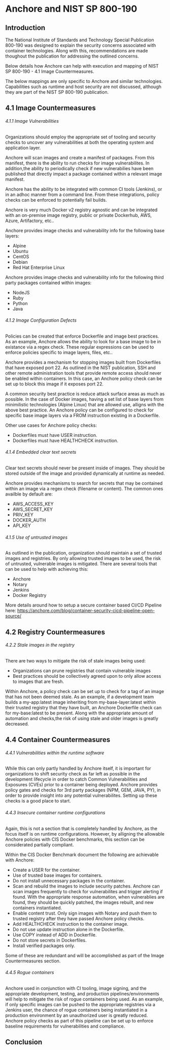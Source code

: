 # Anchore and NIST SP 800-190

## Introduction

The National Institute of Standards and Technology Special Publication 800-190 was designed to explain the security concerns associated with container technologies. Along with this, recommendations are made thoughout the publication for addressing the outlined concerns. 

Below details how Anchore can help with execution and mapping of NIST SP 800-190 - 4.1 Image Countermeasures.

The below mappings are only specific to Anchore and similar technologies. Capabilities such as runtime and host security are not discussed, although they are part of the NIST SP 800-190 publication.

## 4.1 Image Countermeasures

###### 4.1.1 Image Vulnerabilities

Organizations should employ the appropriate set of tooling and security checks to uncover any vulnerabilities at both the operating system and application layer. 

Anchore will scan images and create a manifest of packages. From this manifest, there is the ability to run checks for image vulnerabilites. In addition,the ability to periodically check if new vulnerabilies have been published that directly impact a package contained within a relevant image manifest. 

Anchore has the ability to be integrated with common CI tools (Jenkins), or in an adhoc manner from a command line. From these integrations, policy checks can be enforced to potentially fail builds. 

Anchore is very much Docker v2 registry agnostic and can be integrated with an on-premise image registry, public or private Dockerhub, AWS, Azure, Artifactory, etc..

Anchore provides image checks and vulnerability info for the following base layers:

- Alpine
- Ubuntu
- CentOS
- Debian
- Red Hat Enterprise Linux

Anchore provides image checks and vulnerability info for the following third party packages contained within images:

- NodeJS
- Ruby
- Python
- Java


###### 4.1.2 Image Configuration Defects

Policies can be created that enforce Dockerfile and image best practices. As an example, Anchore allows the ability to look for a base image to be in existance via a regex check. These regular expressions can be used to enforce policies specific to image layers, files, etc..

Anchore provides a mechanism for stopping images built from Dockerfiles that have exposed port 22. As outlined in the NIST publication, SSH and other remote administration tools that provide remote access should never be enabled within containers. In this case, an Anchore policy check can be set up to block this image if it exposes port 22.

A common security best practice is reduce attack surface areas as much as possible. In the case of Docker images, having a set list of base layers from minimilistic technologies (Alpine Linux) that are allowed use, alligns with the above best practice. An Anchore policy can be configured to check for specific base image layers via a FROM instruction existing in a Dockerfile. 

Other use cases for Anchore policy checks:

- Dockerfiles must have USER instruction.
- Dockerfiles must have HEALTHCHECK instruction.


###### 4.1.4 Embedded clear text secrets

Clear text secrets should never be present inside of images. They should be stored outside of the image and provided dynamically at runtime as needed. 

Anchore provides mechanisms to search for secrets that may be contained within an image via a regex check (filename or content). The common ones availble by default are:

- AWS_ACCESS_KEY
- AWS_SECRET_KEY
- PRIV_KEY
- DOCKER_AUTH
- API_KEY

###### 4.1.5 Use of untrusted images

As outlined in the publication, organization should maintain a set of trusted images and registries. By only allowing trusted images to be used, the risk of untrusted, vulnerable images is mitigated. There are several tools that can be used to help with achieving this: 

- Anchore
- Notary
- Jenkins
- Docker Registry

More details around how to setup a secure container based CI/CD Pipeline here: https://anchore.com/blog/container-security-cicd-pipeline-open-source/

## 4.2 Registry Countermeasures

###### 4.2.2 Stale images in the registry

There are two ways to mitigate the risk of stale images being used: 

- Organizations can prune registries that contain vulnerable images
- Best practices should be collectively agreed upon to only allow access to images that are fresh. 

Within Anchore, a policy check can be set up to check for a tag of an image that has not been deemed stale. As an example, if a development team builds a my-app:latest image inheriting from my-base-layer:latest within their trusted registry that they have built, an Anchore Dockerfile check can for my-base:latest to be present. Along with the appropriate amount of automation and checks,the risk of using stale and older images is greatly decreased.  

## 4.4 Container Countermeasures

###### 4.4.1 Vulnerabilities within the runtime software

While this can only partly handled by Anchore itself, it is important for organizations to shift security check as far left as possible in the development lifecycle in order to catch Common Vulnerabilities and Exposures (CVEs) prior to a container being deployed. Anchore provides policy gates and checks for 3rd party packages (NPM, GEM, JAVA, PY), in order to provide insight into any potential vulnerabilites. Setting up these checks is a good place to start. 

###### 4.4.3 Insecure container runtime configurations

Again, this is not a section that is completely handled by Anchore, as the focus itself is on runtime configurations. However, by alligning the allowable Anchore policies with CIS Docker benchmarks, this section can be considerated partially compliant. 

Within the CIS Docker Benchmark document the following are achievable with Anchore: 

- Create a USER for the container.
- Use of trusted base images for containers.
- Do not install unnecessary packages in the container.
- Scan and rebuild the images to include security patches. Anchore can scan images frequently to check for vulnerabilites and trigger alerting if found. With the appropriate response automation, when vulnerablies are found, they should be quickly patched, the images rebuilt, and new containers instantiated. 
- Enable content trust. Only sign images with Notary and push them to trusted registry after they have passed Anchore policy checks.
- Add HEALTHCHECK instruction to the container image. 
- Do not use update instruction alone in the Dockerfile.
- Use COPY instead of ADD in Dockerfile.
- Do not store secrets in Dockerfiles.
- Install verified packages only.

Some of these are redundant and will be accomplished as part of the Image Countermeasures section.

###### 4.4.5 Rogue containers

Anchore used in conjunction with CI tooling, image signing, and the appropriate development, testing, and production pipelines/environments will help to mitigate the risk of rogue containers being used. As an example, if only specific images can be pushed to the appropriate registries via a Jenkins user, the chance of rogue containers being instantiated in a production environment by an unauthorized user is greatly reduced. Anchore policy checks as part of this pipeline can be set up to enforce baseline requirements for vulnerabilities and compliance. 


## Conclusion
